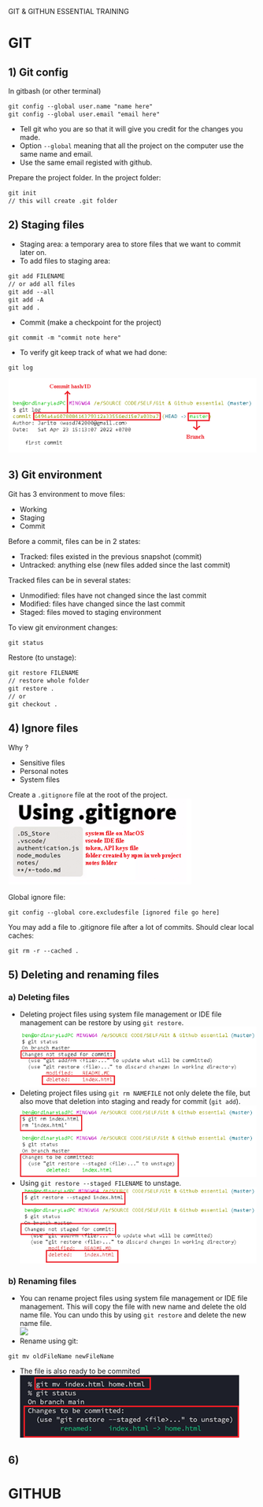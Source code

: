 GIT & GITHUN ESSENTIAL TRAINING

# GIT
## 1) Git config
In gitbash (or other terminal)
```
git config --global user.name "name here"
git config --global user.email "email here" 
```
- Tell git who you are so that it will give you credit for the changes you made.
- Option `--global`  meaning that all the project on the computer use the same name and email.
- Use the same email registed with github.

Prepare the project folder. In the project folder:
```
git init
// this will create .git folder
```
## 2) Staging files
- Staging area: a temporary area to store files that we want to commit later on.
- To add files to staging area:
``` 
git add FILENAME 
// or add all files
git add --all
git add -A
git add .
```
- Commit (make a checkpoint for the project)
```
git commit -m "commit note here"
```
- To verify git keep track of what we had done:
```
git log
```
![commit info](img/1_log.png "Commit info")
## 3) Git environment
Git has 3 environment to move files:
- Working
- Staging
- Commit

Before a commit, files can be in 2 states:
- Tracked: files existed in the previous snapshot (commit)
- Untracked: anything else (new files added since the last commit)

Tracked files can be in several states:
- Unmodified: files have not changed since the last commit
- Modified: files have changed since the last commit
- Staged: files moved to staging environment

To view git environment changes:
```
git status
```

Restore (to unstage):
```
git restore FILENAME
// restore whole folder
git restore .
// or
git checkout .
```
## 4) Ignore files
Why ?
- Sensitive files
- Personal notes
- System files

Create a `.gitignore` file at the root of the project. 
<br>![git ignore file example](img/2_ignore.png "git ignore file example")

Global ignore file:
```
git config --global core.excludesfile [ignored file go here]
```

You may add a file to .gitignore file after a lot of commits. Should clear local caches:
```
git rm -r --cached .
```

## 5) Deleting and renaming files
### a) Deleting files
- Deleting project files using system file management or IDE file management can be restore by using `git restore`.
<br>![](img/3_del.png)
- Deleting project files using `git rm NAMEFILE` not only delete the file, but also move that deletion into staging and ready for commit (`git add`).
<br>![](img/4_rm.png)
- Using `git restore --staged FILENAME` to unstage.
<br>![](img/5_rs.png)

### b) Renaming files
- You can rename project files using system file management or IDE file management. This will copy the file with new name and delete the old name file. You can undo this by using `git restore` and delete the new name file.
<br>![](img/6_rn1.png)
- Rename using git:
```
git mv oldFileName newFileName
```
- The file is also ready to be commited
<br>![](img/7_mv.png)



## 6) 


# GITHUB